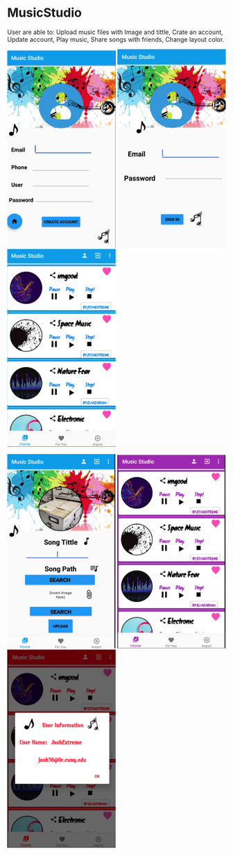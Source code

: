 # MusicStudio
User are able to:
Upload music files with Image and tittle,
Crate an account,
Update account,
Play music,
Share songs with friends,
Change layout color.

<img src="images/image_1.png" width="250"> <img src="images/image_2.png" width="250"> <img src="images/image_3.png" width="250">


<img src="images/image_4.png" width="250"> <img src="images/image_5.png" width="250"> <img src="images/image_6.png" width="250">
